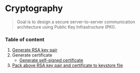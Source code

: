 # Cryptography

> Goal is to design a secure server-to-server communication architecture using Public Key Infrastructure (PKI).

### Table of content

1. [Generate RSA key pair](./01_RSA.md)
2. Generate certificate
    - [Generate self-signed certificate](./02_self_signed_certificate.md)
3. [Pack above RSA key pair and certificate to keystore file](./03_keystore.md)

<!-- ## Components

- [Keystore](./FAQ.md#what-is-keystore) - For storing private and public keys, digital certificates etc.
- [Private key and Public key](./EncryptionDecryption/RSA/README.md#encryption-and-decryption-of-data-using-rsa-keys) - For encryption and decryption
- Digital certificates - Certificates issued to each server
- [Root Certificate Authority (Root CA)](./FAQ.md#what-is-root-ca)
- [Intermediate Authority](./FAQ.md#what-is-intermediate-ca) -->